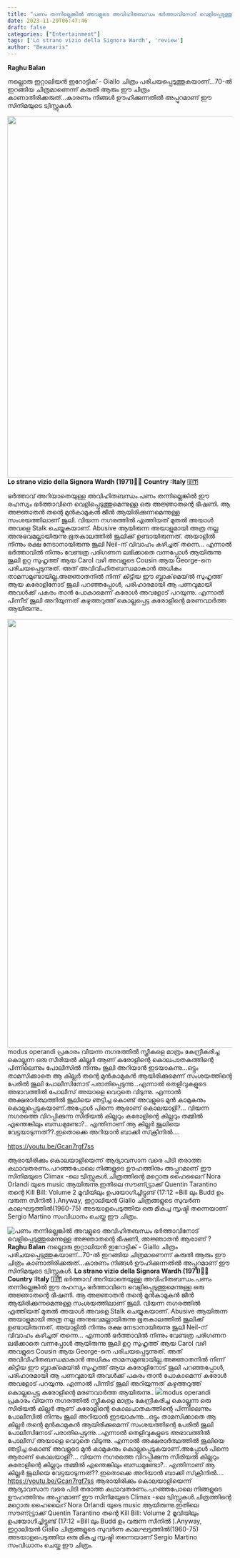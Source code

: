 ```yaml
---
title: "പണം തന്നില്ലെങ്കിൽ അവളുടെ അവിഹിതബന്ധം ഭർത്താവിനോട് വെളിപ്പെടുത്തുമെന്നുള്ള  അജ്ഞാതന്റെ ഭീഷണി, അജ്ഞാതൻ ആരാണ് ?"
date: 2023-11-29T06:47:46
draft: false
categories: ["Entertainment"]
tags: ['Lo strano vizio della Signora Wardh', 'review']
author: "Beaumaris"
---
```


<strong>Raghu Balan </strong>

നല്ലൊരു ഇറ്റാലിയൻ ഇറോട്ടിക് - Giallo ചിത്രം പരിചയപ്പെടുത്തുകയാണ്...70-ൽ ഇറങ്ങിയ ചിത്രമാണെന്ന് കരുതി ആരും ഈ ചിത്രം കാണാതിരിക്കരുത്...കാരണം നിങ്ങൾ ഊഹിക്കുന്നതിൽ അപ്പുറമാണ് ഈ സിനിമയുടെ ട്വിസ്റ്റുകൾ.

<strong><img class="size-full wp-image-431668 aligncenter" src="https://cdn.boolokam.com/articles/2023/11/dqddddq.webp" alt="" width="1440" height="810" />Lo strano vizio della Signora Wardh (1971)🔞🔞</strong>
<strong>Country :Italy 🇮🇹</strong>

ഭർത്താവ് അറിയാതെയുള്ള അവിഹിതബന്ധം.പണം തന്നില്ലെങ്കിൽ ഈ രഹസ്യം ഭർത്താവിനെ വെളിപ്പെടുത്തുമെന്നുള്ള ഒരു അജ്ഞാതന്റെ ഭീഷണി. ആ അജ്ഞാതൻ തന്റെ മുൻകാമുകൻ ജീൻ ആയിരിക്കുന്നമെന്നുള്ള സംശയത്തിലാണ് ജൂലി. വിയന്ന നഗരത്തിൽ എത്തിയത് മുതൽ അയാൾ അവളെ Stalk ചെയ്യുകയാണ്. Abusive ആയിരുന്ന അയാളുമായി അത്ര നല്ല അനുഭവമല്ലായിരുന്നു ഭൂതകാലത്തിൽ ജൂലിക്ക് ഉണ്ടായിരുന്നത്. അയാളിൽ നിന്നും രക്ഷ നേടാനായിരുന്നു ജൂലി Neil-ന് വിവാഹം കഴിച്ചത് തന്നെ... എന്നാൽ ഭർത്താവിൽ നിന്നും വേണ്ടത്ര പരിഗണന ലഭിക്കാതെ വന്നപ്പോൾ ആയിരുന്നു ജൂലി ഉറ്റ സുഹൃത്ത് ആയ Carol വഴി അവളുടെ Cousin ആയ George-നെ പരിചയപ്പെടുന്നുത്. അത് അവിവിഹിതബന്ധമാകാൻ അധികം താമസമുണ്ടായില്ല.അജ്ഞാതനിൽ നിന്ന് കിട്ടിയ ഈ ബ്ലാക്‌മെയ്ൽ സുഹൃത്ത് ആയ കരോളിനോട് ജൂലി പറഞ്ഞപ്പോൾ, പരിഹാരമായി ആ പണവുമായി അവൾക്ക് പകരം താൻ പോകാമെന്ന് കരോൾ അവളോട് പറയുന്നു. എന്നാൽ പിന്നീട് ജൂലി അറിയുന്നത് കഴുത്തറുത്ത് കൊല്ലപ്പെട്ട കരോളിന്റെ മരണവാർത്ത ആയിരുന്നു..

<img class="size-full wp-image-431669 aligncenter" src="https://cdn.boolokam.com/articles/2023/11/ffeffff.jpg" alt="" width="540" height="960" />modus operandi പ്രകാരം വിയന്ന നഗരത്തിൽ സ്ത്രീകളെ മാത്രം കേന്ദ്രീകരിച്ച കൊല്ലുന്ന ഒരു സീരിയൽ കില്ലർ ആണ് കരോളിന്റെ കൊലപാതകത്തിന്റെ പിന്നിലെന്നും പോലീസിൽ നിന്നും ജൂലി അറിയാൻ ഇടയാകുന്നു...ഒട്ടും താമസിക്കാതെ ആ കില്ലർ തന്റെ മുൻകാമുകൻ ആയിരിക്കുമെന്ന് സംശയത്തിന്റെ പേരിൽ ജൂലി പോലീസിനോട് പരാതിപ്പെടുന്നു...എന്നാൽ തെളിവുകളുടെ അഭാവത്തിൽ പോലീസ് അയാളെ വെറുതെ വിടുന്നു. എന്നാൽ അക്ഷരാർത്ഥത്തിൽ ജൂലിയെ ഞട്ടിച്ച കൊണ്ട് അവളുടെ മുൻ കാമുകനും കൊല്ലപ്പെടുകയാണ്.അപ്പോൾ പിന്നെ ആരാണ് കൊലയാളി?... വിയന്ന നഗരത്തെ വിറപ്പിക്കുന്ന സീരിയൽ കില്ലറും കരോളിന്റെ കില്ലറും തമ്മിൽ എന്തെങ്കിലും ബന്ധമുണ്ടോ?.. എന്തിനാണ് ആ കില്ലർ ജൂലിയെ വേട്ടയാടുന്നത്??.ഇതൊക്കെ അറിയാൻ ബാക്കി സ്‌ക്രീനിൽ....

https://youtu.be/Gcan7rgf7ss

ആരായിരിക്കും കൊലയാളിയെന്ന് ആദ്യാവസാന വരെ പിടി തരാത്ത കഥാവതരണം.പറഞ്ഞപോലെ നിങ്ങളുടെ ഊഹത്തിനും അപ്പുറമാണ് ഈ സിനിമയുടെ Climax -ലെ ട്വിസ്റ്റുകൾ.ചിത്രത്തിന്റെ മറ്റൊരു ഹൈലൈറ് Nora Orlandi യുടെ music ആയിരുന്നു.ഇതിലെ സൗണ്ട്ട്രാക്ക് Quentin Tarantino തന്റെ Kill Bill: Volume 2 മൂവിയിലും ഉപയോഗിച്ചിട്ടുണ്ട് (17:12 =Bill ലും Budd ഉം വരുന്ന സീനിൽ ).Anyway, ഇറ്റാലിയൻ Giallo ചിത്രങ്ങളുടെ സുവർണ കാലഘട്ടത്തിൽ(1960-75) അടയാളപെടുത്തിയ ഒരു മികച്ച സൃഷ്ടി തന്നെയാണ് Sergio Martino സംവിധാനം ചെയ്ത ഈ ചിത്രം.


![പണം തന്നില്ലെങ്കിൽ അവളുടെ അവിഹിതബന്ധം ഭർത്താവിനോട് വെളിപ്പെടുത്തുമെന്നുള്ള  അജ്ഞാതന്റെ ഭീഷണി, അജ്ഞാതൻ ആരാണ് ?](https://cdn.boolokam.com/articles/2023/11/dqddddq.webp)**Raghu Balan** നല്ലൊരു ഇറ്റാലിയൻ ഇറോട്ടിക് - Giallo ചിത്രം പരിചയപ്പെടുത്തുകയാണ്...70-ൽ ഇറങ്ങിയ ചിത്രമാണെന്ന് കരുതി ആരും ഈ ചിത്രം കാണാതിരിക്കരുത്...കാരണം നിങ്ങൾ ഊഹിക്കുന്നതിൽ അപ്പുറമാണ് ഈ സിനിമയുടെ ട്വിസ്റ്റുകൾ. **Lo strano vizio della Signora Wardh (1971)🔞🔞** **Country :Italy 🇮🇹** ഭർത്താവ് അറിയാതെയുള്ള അവിഹിതബന്ധം.പണം തന്നില്ലെങ്കിൽ ഈ രഹസ്യം ഭർത്താവിനെ വെളിപ്പെടുത്തുമെന്നുള്ള ഒരു അജ്ഞാതന്റെ ഭീഷണി. ആ അജ്ഞാതൻ തന്റെ മുൻകാമുകൻ ജീൻ ആയിരിക്കുന്നമെന്നുള്ള സംശയത്തിലാണ് ജൂലി. വിയന്ന നഗരത്തിൽ എത്തിയത് മുതൽ അയാൾ അവളെ Stalk ചെയ്യുകയാണ്. Abusive ആയിരുന്ന അയാളുമായി അത്ര നല്ല അനുഭവമല്ലായിരുന്നു ഭൂതകാലത്തിൽ ജൂലിക്ക് ഉണ്ടായിരുന്നത്. അയാളിൽ നിന്നും രക്ഷ നേടാനായിരുന്നു ജൂലി Neil-ന് വിവാഹം കഴിച്ചത് തന്നെ... എന്നാൽ ഭർത്താവിൽ നിന്നും വേണ്ടത്ര പരിഗണന ലഭിക്കാതെ വന്നപ്പോൾ ആയിരുന്നു ജൂലി ഉറ്റ സുഹൃത്ത് ആയ Carol വഴി അവളുടെ Cousin ആയ George-നെ പരിചയപ്പെടുന്നുത്. അത് അവിവിഹിതബന്ധമാകാൻ അധികം താമസമുണ്ടായില്ല.അജ്ഞാതനിൽ നിന്ന് കിട്ടിയ ഈ ബ്ലാക്‌മെയ്ൽ സുഹൃത്ത് ആയ കരോളിനോട് ജൂലി പറഞ്ഞപ്പോൾ, പരിഹാരമായി ആ പണവുമായി അവൾക്ക് പകരം താൻ പോകാമെന്ന് കരോൾ അവളോട് പറയുന്നു. എന്നാൽ പിന്നീട് ജൂലി അറിയുന്നത് കഴുത്തറുത്ത് കൊല്ലപ്പെട്ട കരോളിന്റെ മരണവാർത്ത ആയിരുന്നു.. ![](https://cdn.boolokam.com/articles/2023/11/ffeffff.jpg)modus operandi പ്രകാരം വിയന്ന നഗരത്തിൽ സ്ത്രീകളെ മാത്രം കേന്ദ്രീകരിച്ച കൊല്ലുന്ന ഒരു സീരിയൽ കില്ലർ ആണ് കരോളിന്റെ കൊലപാതകത്തിന്റെ പിന്നിലെന്നും പോലീസിൽ നിന്നും ജൂലി അറിയാൻ ഇടയാകുന്നു...ഒട്ടും താമസിക്കാതെ ആ കില്ലർ തന്റെ മുൻകാമുകൻ ആയിരിക്കുമെന്ന് സംശയത്തിന്റെ പേരിൽ ജൂലി പോലീസിനോട് പരാതിപ്പെടുന്നു...എന്നാൽ തെളിവുകളുടെ അഭാവത്തിൽ പോലീസ് അയാളെ വെറുതെ വിടുന്നു. എന്നാൽ അക്ഷരാർത്ഥത്തിൽ ജൂലിയെ ഞട്ടിച്ച കൊണ്ട് അവളുടെ മുൻ കാമുകനും കൊല്ലപ്പെടുകയാണ്.അപ്പോൾ പിന്നെ ആരാണ് കൊലയാളി?... വിയന്ന നഗരത്തെ വിറപ്പിക്കുന്ന സീരിയൽ കില്ലറും കരോളിന്റെ കില്ലറും തമ്മിൽ എന്തെങ്കിലും ബന്ധമുണ്ടോ?.. എന്തിനാണ് ആ കില്ലർ ജൂലിയെ വേട്ടയാടുന്നത്??.ഇതൊക്കെ അറിയാൻ ബാക്കി സ്‌ക്രീനിൽ.... https://youtu.be/Gcan7rgf7ss ആരായിരിക്കും കൊലയാളിയെന്ന് ആദ്യാവസാന വരെ പിടി തരാത്ത കഥാവതരണം.പറഞ്ഞപോലെ നിങ്ങളുടെ ഊഹത്തിനും അപ്പുറമാണ് ഈ സിനിമയുടെ Climax -ലെ ട്വിസ്റ്റുകൾ.ചിത്രത്തിന്റെ മറ്റൊരു ഹൈലൈറ് Nora Orlandi യുടെ music ആയിരുന്നു.ഇതിലെ സൗണ്ട്ട്രാക്ക് Quentin Tarantino തന്റെ Kill Bill: Volume 2 മൂവിയിലും ഉപയോഗിച്ചിട്ടുണ്ട് (17:12 =Bill ലും Budd ഉം വരുന്ന സീനിൽ ).Anyway, ഇറ്റാലിയൻ Giallo ചിത്രങ്ങളുടെ സുവർണ കാലഘട്ടത്തിൽ(1960-75) അടയാളപെടുത്തിയ ഒരു മികച്ച സൃഷ്ടി തന്നെയാണ് Sergio Martino സംവിധാനം ചെയ്ത ഈ ചിത്രം.
